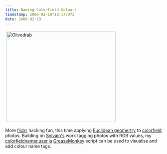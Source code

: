 ```yaml
---
title: Naming Colorfield Colours
timestamp: 2006-02-10T18:17:07Z
date: 2006-02-10
---
```


<a href="http://www.flickr.com/photos/psd/97934396/"><img src="http://blog.whatfettle.com/olivedrab.jpg" height="290" width="350" border="0" hspace="4" vspace="4" alt="Olivedrab" /></a>
<p>More <a href="http://www.flickr.com">flickr</a> hacking fun, this time applying <a href="http://edesklets.sourceforge.net/colorfields/">Euclidean geomertry</a> to <a href="http://www.flickr.com/groups/colorfields/">colorfield</a> photos. Building on <a href="http://www.flickr.com/people/44797855@N00/">Sylvain's</a> work tagging photos with RGB values, my <a href="http://www.whatfettle.com/2005/10/GreaseMonkey/colorfieldnamer.user.js">colorfieldnamer.user.js</a> <a href="http://userscripts.org/people/1575">GreaseMonkey</a> script can be used to visualise and add colour name tags.</p>
